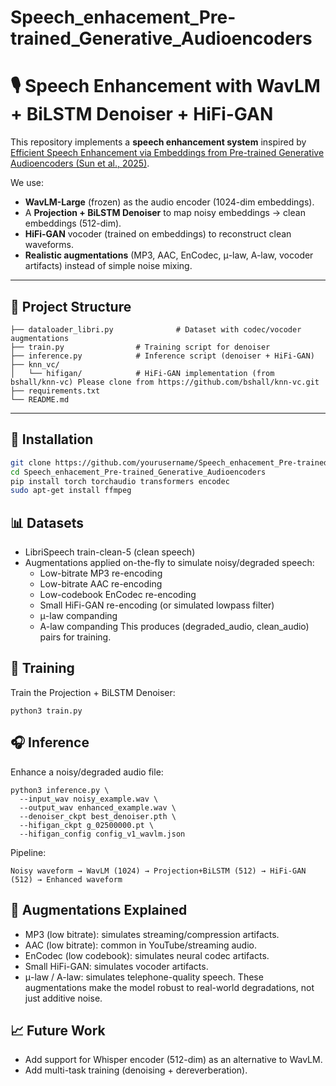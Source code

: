 # Speech_enhacement_Pre-trained_Generative_Audioencoders

# 🎙️ Speech Enhancement with WavLM + BiLSTM Denoiser + HiFi-GAN

This repository implements a **speech enhancement system** inspired by [Efficient Speech Enhancement via Embeddings from Pre-trained Generative Audioencoders (Sun et al., 2025)](https://arxiv.org/pdf/2506.11514).  

We use:

- **WavLM-Large** (frozen) as the audio encoder (1024-dim embeddings).  
- A **Projection + BiLSTM Denoiser** to map noisy embeddings → clean embeddings (512-dim).  
- **HiFi-GAN** vocoder (trained on embeddings) to reconstruct clean waveforms.  
- **Realistic augmentations** (MP3, AAC, EnCodec, μ-law, A-law, vocoder artifacts) instead of simple noise mixing.  

---

## 📂 Project Structure

```text
├── dataloader_libri.py              # Dataset with codec/vocoder augmentations
├── train.py                # Training script for denoiser
├── inference.py            # Inference script (denoiser + HiFi-GAN)
├── knn_vc/
│   └── hifigan/            # HiFi-GAN implementation (from bshall/knn-vc) Please clone from https://github.com/bshall/knn-vc.git
├── requirements.txt
└── README.md
```

---

## 🔧 Installation

```bash
git clone https://github.com/yourusername/Speech_enhacement_Pre-trained_Generative_Audioencoders.git
cd Speech_enhacement_Pre-trained_Generative_Audioencoders
pip install torch torchaudio transformers encodec
sudo apt-get install ffmpeg
```

## 📊 Datasets

- LibriSpeech train-clean-5 (clean speech)
- Augmentations applied on-the-fly to simulate noisy/degraded speech:
	- Low-bitrate MP3 re-encoding
	- Low-bitrate AAC re-encoding
	- Low-codebook EnCodec re-encoding
	- Small HiFi-GAN re-encoding (or simulated lowpass filter)
	- μ-law companding
	- A-law companding
This produces (degraded_audio, clean_audio) pairs for training.

## 🚀 Training

Train the Projection + BiLSTM Denoiser:
```text
python3 train.py
```
## 🎧 Inference
Enhance a noisy/degraded audio file:
```text
python3 inference.py \
  --input_wav noisy_example.wav \
  --output_wav enhanced_example.wav \
  --denoiser_ckpt best_denoiser.pth \
  --hifigan_ckpt g_02500000.pt \
  --hifigan_config config_v1_wavlm.json
```

Pipeline:
```text
Noisy waveform → WavLM (1024) → Projection+BiLSTM (512) → HiFi-GAN (512) → Enhanced waveform
```

## 🧩 Augmentations Explained

- MP3 (low bitrate): simulates streaming/compression artifacts.
- AAC (low bitrate): common in YouTube/streaming audio.
- EnCodec (low codebook): simulates neural codec artifacts.
- Small HiFi-GAN: simulates vocoder artifacts.
- μ-law / A-law: simulates telephone-quality speech.
These augmentations make the model robust to real-world degradations, not just additive noise.

## 📈 Future Work

- Add support for Whisper encoder (512-dim) as an alternative to WavLM.
- Add multi-task training (denoising + dereverberation).
